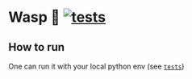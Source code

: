 # Wasp 🐝 [![tests](https://github.com/kqf/wasp/actions/workflows/tests.yml/badge.svg)](https://github.com/kqf/wasp/actions/workflows/tests.yml)

## How to run
One can run it with your local python env (see [`tests`](..github/workflows/tests.yml))
